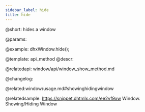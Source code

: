 ```yaml
---
sidebar_label: hide
title: hide
---          
```


@short: hides a window


@params:




@example:
dhxWindow.hide();


@template: api_method
@descr:



@relatedapi:
window/api/window_show_method.md


@changelog:

@related:window/usage.md#showinghidingwindow

@relatedsample: https://snippet.dhtmlx.com/ee2vf9xw	Window. Showing/Hiding Window
